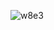 ![w8e3](https://github.com/zakwanzamri17/Embedded-System-Design/assets/129892253/d8811e70-fe2a-4552-a43c-425516395202)

